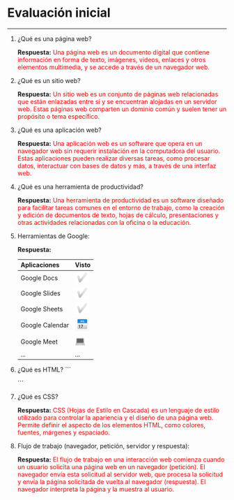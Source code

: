 # Evaluación inicial
________________________

1. ¿Qué es una página web?

   **Respuesta:** <span style="color:red">Una página web es un documento digital que contiene información en forma de texto, imágenes, videos, enlaces y otros elementos multimedia, y se accede a través de un navegador web.</span>

2. ¿Qué es un sitio web?

   **Respuesta:** <span style="color:red">Un sitio web es un conjunto de páginas web relacionadas que están enlazadas entre sí y se encuentran alojadas en un servidor web. Estas páginas web comparten un dominio común y suelen tener un propósito o tema específico.</span>

3. ¿Qué es una aplicación web?

   **Respuesta:** <span style="color:red">Una aplicación web es un software que opera en un navegador web sin requerir instalación en la computadora del usuario. Estas aplicaciones pueden realizar diversas tareas, como procesar datos, interactuar con bases de datos y más, a través de una interfaz web.</span>

4. ¿Qué es una herramienta de productividad?

   **Respuesta:** <span style="color:red">Una herramienta de productividad es un software diseñado para facilitar tareas comunes en el entorno de trabajo, como la creación y edición de documentos de texto, hojas de cálculo, presentaciones y otras actividades relacionadas con la oficina o la educación.</span>

5. Herramientas de Google:

   **Respuesta:** 

   |Aplicaciones| Visto|
   |------------|------|
   |Google Docs|![Tick](https://github.com/MerinoVic115/SMX2-M8UF1A2/blob/main/Captura%20de%20pantalla%202023-09-29%20160012.png "Tick")|
   |Google Slides|![Tick](https://github.com/MerinoVic115/SMX2-M8UF1A2/blob/main/Captura%20de%20pantalla%202023-09-29%20160012.png "Tick")|
   |Google Sheets|![Tick](https://github.com/MerinoVic115/SMX2-M8UF1A2/blob/main/Captura%20de%20pantalla%202023-09-29%20160012.png "Tick")|
   |Google Calendar|![Calendario](https://github.com/MerinoVic115/SMX2-M8UF1A2/blob/main/2.png "Calendario")|
   |Google Meet|![Google Meet](https://github.com/MerinoVic115/SMX2-M8UF1A2/blob/main/3.png "Google Meet")|
   |...|...|

6. ¿Qué es HTML?
   ´´´
   <!DOCTYPE html>
   <html lang="en">
   <head>
        <meta charset="UTF-8">
        <meta http-equiv="X-AU-Compatible" content=IE=edge">
        <meta name="viewport" content"width=device-width, initial-scale=1.0>
    </head>
    <body>

    <body>
    </html>
    ´´´    

7. ¿Qué es CSS?

   **Respuesta:** <span style="color:red">CSS (Hojas de Estilo en Cascada) es un lenguaje de estilo utilizado para controlar la apariencia y el diseño de una página web. Permite definir el aspecto de los elementos HTML, como colores, fuentes, márgenes y espaciado.</span>

8. Flujo de trabajo (navegador, petición, servidor y respuesta):

   **Respuesta:** <span style="color:red">El flujo de trabajo en una interacción web comienza cuando un usuario solicita una página web en un navegador (petición). El navegador envía esta solicitud al servidor web, que procesa la solicitud y envía la página solicitada de vuelta al navegador (respuesta). El navegador interpreta la página y la muestra al usuario.</span>
